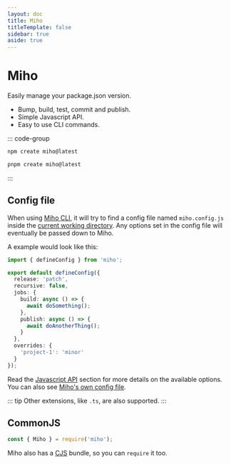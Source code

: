 ```yaml
---
layout: doc
title: Miho
titleTemplate: false
sidebar: true
aside: true
---
```


# Miho

Easily manage your package.json version.

- Bump, build, test, commit and publish.
- Simple Javascript API.
- Easy to use CLI commands.

::: code-group

```bash [NPM]
npm create miho@latest
```

```bash [PNPM]
pnpm create miho@latest
```

:::

## Config file

When using [Miho CLI](./cli/), it will try to find a config file named `miho.config.js` inside the [current working directory](https://nodejs.org/dist/latest/docs/api/process.html#processcwd). Any options set in the config file will eventually be passed down to Miho.

A example would look like this:

```ts
import { defineConfig } from 'miho';

export default defineConfig({
  release: 'patch',
  recursive: false,
  jobs: {
    build: async () => {
      await doSomething();
    },
    publish: async () => {
      await doAnotherThing();
    }
  },
  overrides: {
    'project-1': 'minor'
  }
});
```

Read the [Javascript API](./javascript/index.md#options) section for more details on the available options. You can also see [Miho's own config file](https://github.com/ferreira-tb/miho/blob/main/miho.config.ts#L1C2-L1C2).

::: tip
Other extensions, like `.ts`, are also supported.
:::

## CommonJS

```ts
const { Miho } = require('miho');
```

Miho also has a [CJS](https://nodejs.org/docs/latest/api/modules.html#modules-commonjs-modules) bundle, so you can `require` it too.
